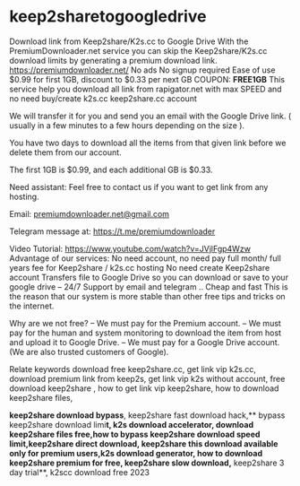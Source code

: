 # keep2sharetogoogledrive
Download link from Keep2share/K2s.cc to Google Drive
With the PremiumDownloader.net service you can skip the Keep2share/K2s.cc download limits by generating a premium download link.
https://premiumdownloader.net/
No ads
No signup required
Ease of use
$0.99 for first 1GB, discount to $0.33 per next GB
COUPON: **FREE1GB**
This service help you download all link from rapigator.net with max SPEED and no need buy/create k2s.cc keep2share.cc account

We will transfer it for you and send you an email with the Google Drive link. ( usually in a few minutes to a few hours depending on the size ).

You have two days to download all the items from that given link before we delete them from our account.

The first 1GB is $0.99, and each additional GB is $0.33.

Need assistant:
Feel free to contact us if you want to get link from any hosting.

Email: premiumdownloader.net@gmail.com

Telegram message at: https://t.me/premiumdownloader

Video Tutorial:
https://www.youtube.com/watch?v=JVjlFgp4Wzw
Advantage of our services:
 No need account, no need pay full month/ full years fee for Keep2share / k2s.cc hosting
 No need create Keep2share account
Transfers file to Google Drive so you can download or save to your google drive – 24/7 Support by email and telegram ..
Cheap and fast
This is the reason that our system is more stable than other free tips and tricks on the internet.

Why are we not free?
– We must pay for the Premium account.
– We must pay for the human and system monitoring to download the item from host and upload it to Google Drive.
– We must pay for a Google Drive account. (We are also trusted customers of Google).

Relate keywords
download free keep2share.cc, get link vip k2s.cc, download premium link from keep2s, get link vip k2s without account, free download keep2share , how to get link vip keep2share, how to download keep2share files,

**keep2share download bypass**, keep2share fast download hack,** bypass keep2share download limi**t, k2s download accelerator, download keep2share files free,how to bypass keep2share download speed limit,keep2share direct download, keep2share this download available only for premium users,k2s download generator, how to download keep2share premium for free, keep2share slow download,** keep2share 3 day trial**, k2scc download free 2023
